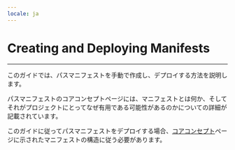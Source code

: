 ```yaml
---
locale: ja
---
```

# Creating and Deploying Manifests

---

このガイドでは、パスマニフェストを手動で作成し、デプロイする方法を説明します。

パスマニフェストのコアコンセプトページには、マニフェストとは何か、そしてそれがプロジェクトにとってなぜ有用である可能性があるのかについての詳細が記載されています。

このガイドに従ってパスマニフェストをデプロイする場合、[コアコンセプト](https://cookbook.arweave.net/concepts/manifests.html)ページに示されたマニフェストの構造に従う必要があります。